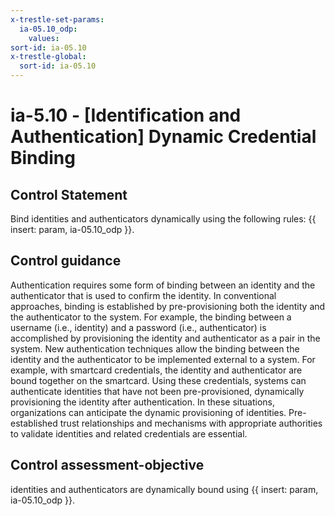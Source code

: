```yaml
---
x-trestle-set-params:
  ia-05.10_odp:
    values:
sort-id: ia-05.10
x-trestle-global:
  sort-id: ia-05.10
---
```


# ia-5.10 - \[Identification and Authentication\] Dynamic Credential Binding

## Control Statement

Bind identities and authenticators dynamically using the following rules: {{ insert: param, ia-05.10_odp }}.

## Control guidance

Authentication requires some form of binding between an identity and the authenticator that is used to confirm the identity. In conventional approaches, binding is established by pre-provisioning both the identity and the authenticator to the system. For example, the binding between a username (i.e., identity) and a password (i.e., authenticator) is accomplished by provisioning the identity and authenticator as a pair in the system. New authentication techniques allow the binding between the identity and the authenticator to be implemented external to a system. For example, with smartcard credentials, the identity and authenticator are bound together on the smartcard. Using these credentials, systems can authenticate identities that have not been pre-provisioned, dynamically provisioning the identity after authentication. In these situations, organizations can anticipate the dynamic provisioning of identities. Pre-established trust relationships and mechanisms with appropriate authorities to validate identities and related credentials are essential.

## Control assessment-objective

identities and authenticators are dynamically bound using {{ insert: param, ia-05.10_odp }}.
